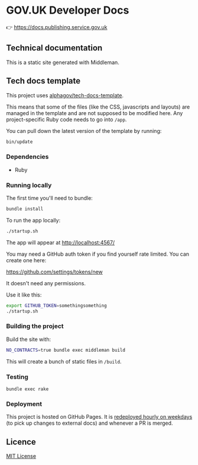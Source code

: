 # GOV.UK Developer Docs

👉 https://docs.publishing.service.gov.uk

## Technical documentation

This is a static site generated with Middleman.

## Tech docs template

This project uses [alphagov/tech-docs-template](https://github.com/alphagov/tech-docs-template).

This means that some of the files (like the CSS, javascripts and layouts) are
managed in the template and are not supposed to be modified here. Any project-specific
Ruby code needs to go into `/app`.

You can pull down the latest version of the template by running:

```sh
bin/update
```

### Dependencies

- Ruby

### Running locally

The first time you'll need to bundle:

```sh
bundle install
```

To run the app locally:

```sh
./startup.sh
```

The app will appear at [http://localhost:4567/](http://localhost:4567/)

You may need a GitHub auth token if you find yourself rate limited. You can create one here:

https://github.com/settings/tokens/new

It doesn't need any permissions.

Use it like this:

```sh
export GITHUB_TOKEN=somethingsomething
./startup.sh
```

### Building the project

Build the site with:

```sh
NO_CONTRACTS=true bundle exec middleman build
```

This will create a bunch of static files in `/build`.

### Testing

`bundle exec rake`

### Deployment

This project is hosted on GitHub Pages. It is [redeployed hourly on weekdays][actions]
(to pick up changes to external docs) and whenever a PR is merged.

## Licence

[MIT License](LICENCE.md)

[actions]: https://github.com/alphagov/govuk-developer-docs/blob/master/.github/workflows/ci.yml
